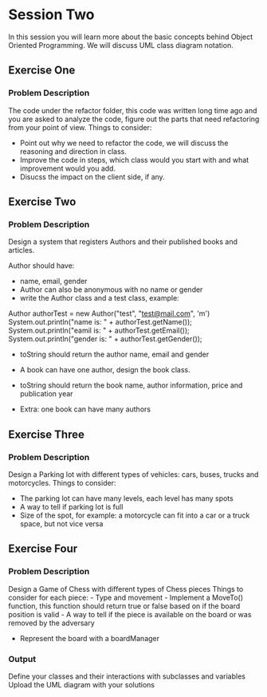 # Session Two

In this session you will learn more about the basic concepts behind Object Oriented Programming.
We will discuss UML class diagram notation.


## Exercise One

### Problem Description

The code under the refactor folder, this code was written long time ago and you are asked to analyze the code, figure out the parts that need refactoring from your point of view.
Things to consider:
- Point out why we need to refactor the code, we will discuss the reasoning and direction in class.
- Improve the code in steps, which class would you start with and what improvement would you add.
- Disucss the impact on the client side, if any.

## Exercise Two

### Problem Description

Design a system that registers Authors and their published books and articles. 

Author should have:
- name, email, gender
- Author can also be anonymous with no name or gender
- write the Author class and a test class, example:

Author authorTest = new Author("test", "test@mail.com", 'm')
System.out.println("name is: " + authorTest.getName());  
System.out.println("eamil is: " + authorTest.getEmail()); 
System.out.println("gender is: " + authorTest.getGender()); 
- toString should return the author name, email and gender

- A book can have one author, design the book class.
- toString should return the book name, author information, price and publication year

- Extra: one book can have many authors

## Exercise Three

### Problem Description
Design a Parking lot with different types of vehicles: cars, buses, trucks and motorcycles.
Things to consider:
- The parking lot can have many levels, each level has many spots
- A way to tell if parking lot is full
- Size of the spot, for example: a motorcycle can fit into a car or a truck space, but not vice versa

## Exercise Four

### Problem Description
Design a Game of Chess with different types of Chess pieces
Things to consider for each piece:
	- Type and movement
	- Implement a MoveTo() function, this function should return true or false based on if the board position is valid
	- A way to tell if the piece is available on the board or was removed by the adversary
- Represent the board with a boardManager

### Output
Define your classes and their interactions with subclasses and variables
Upload the UML diagram with your solutions
